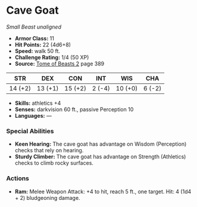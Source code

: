 # Cave Goat

*Small* *Beast* *unaligned*

- **Armor Class:** 11
- **Hit Points:** 22 (4d6+8)
- **Speed:** walk 50 ft.
- **Challenge Rating:** 1/4 (50 XP)
- **Source:** [Tome of Beasts 2](https://koboldpress.com/kpstore/product/tome-of-beasts-2-for-5th-edition) page 389

| STR | DEX | CON | INT | WIS | CHA |
| --- | --- | --- | --- | --- | --- |
| 14 (+2) | 13 (+1) | 15 (+2) | 2 (-4) | 10 (+0) | 6 (-2) |

- **Skills:** athletics +4
- **Senses:** darkvision 60 ft., passive Perception 10
- **Languages:** —

### Special Abilities

- **Keen Hearing:** The cave goat has advantage on Wisdom (Perception) checks that rely on hearing.
- **Sturdy Climber:** The cave goat has advantage on Strength (Athletics) checks to climb rocky surfaces.

### Actions

- **Ram:** Melee Weapon Attack: +4 to hit, reach 5 ft., one target. Hit: 4 (1d4 + 2) bludgeoning damage.


